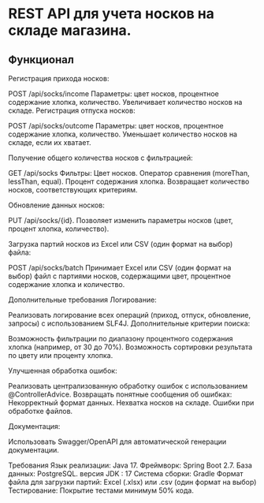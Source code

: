 # REST API для учета носков на складе магазина.

## Функционал
Регистрация прихода носков:

POST /api/socks/income
Параметры: цвет носков, процентное содержание хлопка, количество.
Увеличивает количество носков на складе.
Регистрация отпуска носков:

POST /api/socks/outcome
Параметры: цвет носков, процентное содержание хлопка, количество.
Уменьшает количество носков на складе, если их хватает.


Получение общего количества носков с фильтрацией:

GET /api/socks
Фильтры:
Цвет носков.
Оператор сравнения (moreThan, lessThan, equal).
Процент содержания хлопка.
Возвращает количество носков, соответствующих критериям.


Обновление данных носков:

PUT /api/socks/{id}.
Позволяет изменить параметры носков (цвет, процент хлопка, количество).

Загрузка партий носков из Excel или CSV (один формат на выбор) файла:

POST /api/socks/batch
Принимает Excel или CSV (один формат на выбор) файл с партиями носков, содержащими цвет, процентное содержание хлопка и количество.



Дополнительные требования
Логирование:

Реализовать логирование всех операций (приход, отпуск, обновление, запросы) с использованием SLF4J.
Дополнительные критерии поиска:

Возможность фильтрации по диапазону процентного содержания хлопка (например, от 30 до 70%).
Возможность сортировки результата по цвету или проценту хлопка.



Улучшенная обработка ошибок:

Реализовать централизованную обработку ошибок с использованием @ControllerAdvice.
Возвращать понятные сообщения об ошибках:
Некорректный формат данных.
Нехватка носков на складе.
Ошибки при обработке файлов.


Документация:

Использовать Swagger/OpenAPI для автоматической генерации документации.



Требования
Язык реализации: Java 17.
Фреймворк: Spring Boot 2.7.
База данных:  PostgreSQL.
версия JDK : 17
Система сборки: Gradle
Формат файла для загрузки партий: Excel (.xlsx) или .csv  (один формат на выбор)
Тестирование: Покрытие тестами минимум 50% кода.

